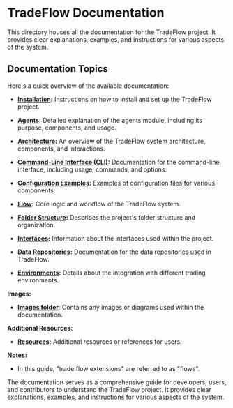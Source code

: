 # TradeFlow Documentation

This directory houses all the documentation for the TradeFlow project. It provides clear explanations, examples, and instructions for various aspects of the system.

## Documentation Topics

Here's a quick overview of the available documentation:

- **[Installation](install.md):** Instructions on how to install and set up the TradeFlow project.
- **[Agents](agents.md):** Detailed explanation of the agents module, including its purpose, components, and usage.
- **[Architecture](architecture.md):** An overview of the TradeFlow system architecture, components, and interactions.
- **[Command-Line Interface (CLI)](cli.md):** Documentation for the command-line interface, including usage, commands, and options.
- **[Configuration Examples](config_examples.md):** Examples of configuration files for various components.
- **[Flow](flow.md):** Core logic and workflow of the TradeFlow system.
- **[Folder Structure](folder_structure.md):** Describes the project's folder structure and organization.

- **[Interfaces](interfaces.md):** Information about the interfaces used within the project.
- **[Data Repositories](repositories.md):** Documentation for the data repositories used in TradeFlow.
- **[Environments](environments.md):** Details about the integration with different trading environments.

**Images:**

- **[Images folder](./images/)**: Contains any images or diagrams used within the documentation.

**Additional Resources:**

- **[Resources](resources.md):** Additional resources or references for users.

**Notes:**

- In this guide, "trade flow extensions" are referred to as "flows".

The documentation serves as a comprehensive guide for developers, users, and contributors to understand the TradeFlow project. It provides clear explanations, examples, and instructions for various aspects of the system.
